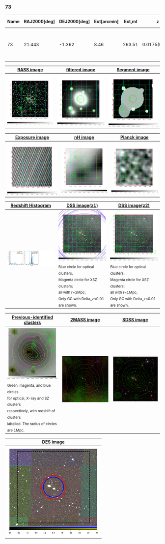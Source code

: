<div STYLE="page-break-after: always;"></div>

### 73

|Name|RAJ2000[deg]|DEJ2000[deg] |Ext[arcmin]| Ext,ml | z | z_src| C|GC(XSZ,Delta_z<0.01)| GC(OPT,Delta_z<0.01)|GC| R_sig[arcmin] | R500[arcmin] | R500[Mpc]| CRsig[c/s] | CR500[c/s] |L500[1E44 erg/s]|F500[1E-12 erg/s/cm^2]| M500[1E14 Msun]|Tx[keV]|Cnt_sig|Beta|Rc[arcmin]|Comment|Alias|
|---|---|---|---|---|---|------|---|--------|---------|----------|---|---|---|---|---|---|---|---|---|---|---|---|---|---|
|73| 21.443| -1.362| 8.46| 263.51| 0.0175(0.005)| z1, z_xsz| B| L03, MCXC, XB| A, N| A, C, F20, L03, MCXC, N, SPI, W, XB| 44.560| 27.163| 0.580| 0.806(0.081)| 0.756(0.076)| 0.080(0.006)| 11.598(0.922)| 0.56(0.02)| 1.51(0.04)| 301.3| 0.629(-0.030+0.034)| 9.307(-0.836+0.923)| -| k566|

|[RASS image](../image/73/73_img.pdf)|[filtered image](../image/73/73_fil.pdf)|[Segment image](../image/73/73_seg.pdf)|
|-------------------|--------------------|-------------------|
| <img src="../image/73/73_img.png" width="300">  | <img src="../image/73/73_fil.png" width="300">   | <img src="../image/73/73_seg.png" width="300">  |

|[Exposure image](../image/73/73_mex.pdf)| [nH image](../image/73/73_nh.pdf)| [Planck image](../image/73/73_p.pdf)|
|-------------------|--------------------|-------------------|
|<img src="../image/73/73_mex.png" width="300">   | <img src="../image/73/73_nh.png" width="300">    | <img src="../image/73/73_p.png" width="300"> |

|[Redshift Histogram](../image/73/73_zg.pdf) | [DSS image(z1)](../image/73/73_dss_z1.pdf)      |  [DSS image(z2)](../image/73/73_dss_z2.pdf)    |
|-------------------|--------------------|-------------------|
|<img src="../image/73/73_zg.png" width="300"> |<img src="../image/73/73_dss_z1.png" width="300"> <sub><br>Blue circle for optical clusters; <br>Magenta circle for XSZ clusters; <br>all with r=1Mpc; <br>Only GC with Delta_z<0.01 are shown. </sub>| <img src="../image/73/73_dss_z2.png" width="300"><sub><br>Blue circle for optical clusters; <br>Magenta circle for XSZ clusters; <br>all with r=1Mpc; <br>Only GC with Delta_z<0.01 are shown. </sub> |

|[Previous-identified clusters](../image/73/73_gc.pdf) | [2MASS image](../image/73/73_2mass.pdf)      |[SDSS image](../image/73/73_sdss.pdf)   |
|-------------------|-------------------|-------------------|
|<img src=../image/73/73_gc.png width="300"> <br><sub>Green, magenta, and blue circles <br>for optical, X-ray and SZ clusters <br>respectively, with redshift of clusters <br>labelled. The radius of circles <br>are 1Mpc.</sub>|<img src="../image/73/73_2mass.png" width="300">  | <img src="../image/73/73_sdss.png" width="300">  |

|[DES image](../image/73/73_des.pdf)   |
|-------------------|
| <img src="../image/73/73_des.png" width="300">  |
